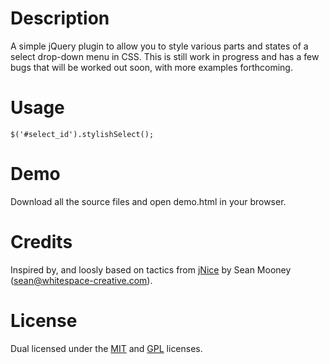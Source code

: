 Description
============================================================
A simple jQuery plugin to allow you to style various parts and states of a select drop-down menu in CSS. This is still work in progress and has a few bugs that will be worked out soon, with more examples forthcoming.

Usage
============================================================

    $('#select_id').stylishSelect();

Demo
============================================================

Download all the source files and open demo.html in your browser.

Credits
============================================================
Inspired by, and loosly based on tactics from [jNice](http://plugins.jquery.com/project/jNice) by Sean Mooney (sean@whitespace-creative.com).

License
============================================================

Dual licensed under the [MIT](http://www.opensource.org/licenses/mit-license.php) and [GPL](http://www.gnu.org/licenses/gpl.html) licenses.




